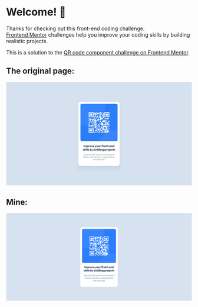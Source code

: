 # Welcome! 👋

Thanks for checking out this front-end coding challenge.<br>
[Frontend Mentor](https://www.frontendmentor.io) challenges help you improve your coding skills by building realistic projects.

This is a solution to the [QR code component challenge on Frontend Mentor](https://www.frontendmentor.io/challenges/qr-code-component-iux_sIO_H). 

## The original page:
<img src="https://github.com/HanahakiFlower/frontendmentor-projects/blob/main/QR-Code/design/desktop-design.jpg" /> 

## Mine:
<img src="https://github.com/HanahakiFlower/frontendmentor-projects/blob/main/QR-Code/design/Screenshot.png" />
